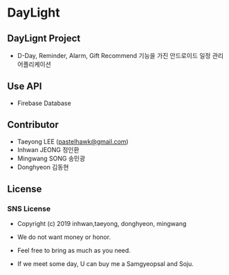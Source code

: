 # DayLight
## DayLignt Project
- D-Day, Reminder, Alarm, Gift Recommend 기능을 가진 안드로이드 일정 관리 어플리케이션

## Use API
- Firebase Database


## Contributor
- Taeyong LEE (pastelhawk@gmail.com)
- Inhwan JEONG 정인환
- Mingwang SONG 송민광
- Donghyeon 김동현


## License
### SNS License
- Copyright (c) 2019 inhwan,taeyong, donghyeon, mingwang  

- We do not want money or honor.
- Feel free to bring as much as you need.
- If we meet some day, U can buy me a Samgyeopsal and Soju.
